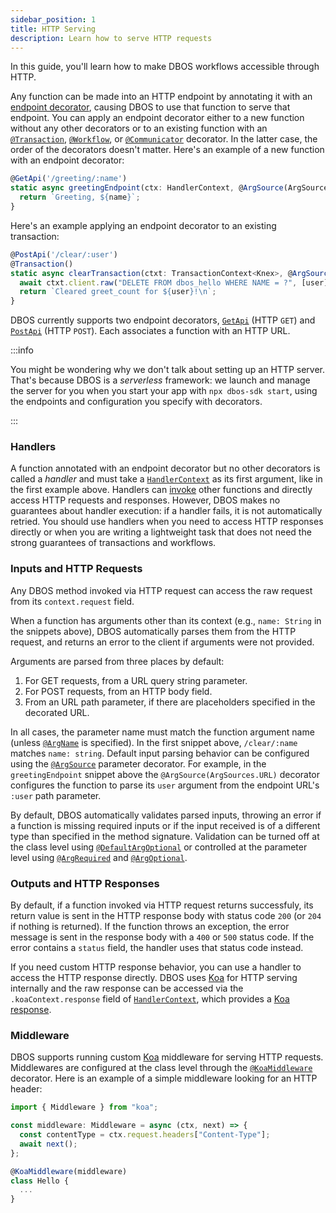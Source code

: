 ```yaml
---
sidebar_position: 1
title: HTTP Serving
description: Learn how to serve HTTP requests
---
```


In this guide, you'll learn how to make DBOS workflows accessible through HTTP.

Any function can be made into an HTTP endpoint by annotating it with an [endpoint decorator](../api-reference/decorators#http-api-registration-decorators), causing DBOS to use that function to serve that endpoint.
You can apply an endpoint decorator either to a new function without any other decorators or to an existing function with an [`@Transaction`](../api-reference/decorators#transaction), [`@Workflow`](../api-reference/decorators#workflow), or [`@Communicator`](../api-reference/decorators#communicator) decorator.
In the latter case, the order of the decorators doesn't matter.
Here's an example of a new function with an endpoint decorator:

```javascript
@GetApi('/greeting/:name')
static async greetingEndpoint(ctx: HandlerContext, @ArgSource(ArgSources.URL) name: string) {
  return `Greeting, ${name}`;
}
```
Here's an example applying an endpoint decorator to an existing transaction:

```javascript
@PostApi('/clear/:user')
@Transaction()
static async clearTransaction(ctxt: TransactionContext<Knex>, @ArgSource(ArgSources.URL) user: string) {
  await ctxt.client.raw("DELETE FROM dbos_hello WHERE NAME = ?", [user]);
  return `Cleared greet_count for ${user}!\n`;
}
```

DBOS currently supports two endpoint decorators, [`GetApi`](../api-reference/decorators#getapi) (HTTP `GET`) and [`PostApi`](../api-reference/decorators#postapi) (HTTP `POST`).
Each associates a function with an HTTP URL.

:::info

You might be wondering why we don't talk about setting up an HTTP server.
That's because DBOS is a _serverless_ framework: we launch and manage the server for you when you start your app with `npx dbos-sdk start`, using the endpoints and configuration you specify with decorators.

:::

### Handlers

A function annotated with an endpoint decorator but no other decorators is called a _handler_ and must take a [`HandlerContext`](../api-reference/contexts#handlercontext) as its first argument, like in the first example above.
Handlers can [invoke](../api-reference/contexts#handlerctxtinvoketargetclass-workflowuuid) other functions and directly access HTTP requests and responses.
However, DBOS makes no guarantees about handler execution: if a handler fails, it is not automatically retried.
You should use handlers when you need to access HTTP responses directly or when you are writing a lightweight task that does not need the strong guarantees of transactions and workflows.

### Inputs and HTTP Requests

Any DBOS method invoked via HTTP request can access the raw request from its `context.request` field.

When a function has arguments other than its context (e.g., `name: String` in the snippets above), DBOS automatically parses them from the HTTP request, and returns an error to the client if arguments were not provided.

Arguments are parsed from three places by default:

1. For GET requests, from a URL query string parameter.
2. For POST requests, from an HTTP body field.
3. From an URL path parameter, if there are placeholders specified in the decorated URL.

In all cases, the parameter name must match the function argument name (unless [`@ArgName`](../api-reference/decorators#argname) is specified). In the first snippet above, `/clear/:name` matches `name: string`.
Default input parsing behavior can be configured using the [`@ArgSource`](../api-reference/decorators#argsource) parameter decorator.
For example, in the `greetingEndpoint` snippet above the `@ArgSource(ArgSources.URL)` decorator configures the function to parse its `user` argument from the endpoint URL's `:user` path parameter.

By default, DBOS automatically validates parsed inputs, throwing an error if a function is missing required inputs or if the input received is of a different type than specified in the method signature. 
Validation can be turned off at the class level using [`@DefaultArgOptional`](../api-reference/decorators#defaultargoptional) or controlled at the parameter level using [`@ArgRequired`](../api-reference/decorators#argrequired) and [`@ArgOptional`](../api-reference/decorators#argoptional).

### Outputs and HTTP Responses

By default, if a function invoked via HTTP request returns successfuly, its return value is sent in the HTTP response body with status code `200` (or `204` if nothing is returned).
If the function throws an exception, the error message is sent in the response body with a `400` or `500` status code.
If the error contains a `status` field, the handler uses that status code instead.

If you need custom HTTP response behavior, you can use a handler to access the HTTP response directly.
DBOS uses [Koa](https://koajs.com/) for HTTP serving internally and the raw response can be accessed via the `.koaContext.response` field of [`HandlerContext`](../api-reference/contexts#handlercontext), which provides a [Koa response](https://koajs.com/#response).

### Middleware

DBOS supports running custom [Koa](https://koajs.com/) middleware for serving HTTP requests.
Middlewares are configured at the class level through the [`@KoaMiddleware`](../api-reference/decorators#koamiddleware) decorator.
Here is an example of a simple middleware looking for an HTTP header:
```javascript
import { Middleware } from "koa";

const middleware: Middleware = async (ctx, next) => {
  const contentType = ctx.request.headers["Content-Type"];
  await next();
};

@KoaMiddleware(middleware)
class Hello {
  ...
}
```


